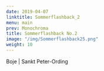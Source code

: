 ```yaml
---
date: 2019-04-07
linktitle: Sommerflashback_2
menu: main
prev: Monochroma
title: Sommerflashback No.2
image: "/img/Sommerflashback25.png"
weight: 10
---
```



Boje | Sankt Peter-Ording
